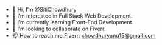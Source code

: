 - 👋 Hi, I’m @SitiChowdhury
- 👀 I’m interested in Full Stack Web Development.
- 🌱 I’m currently learning Front-End Development.
- 💞️ I’m looking to collaborate on Fiverr.
- 📫 How to reach me:Fiverr: chowdhuryanu15@gmail.com

